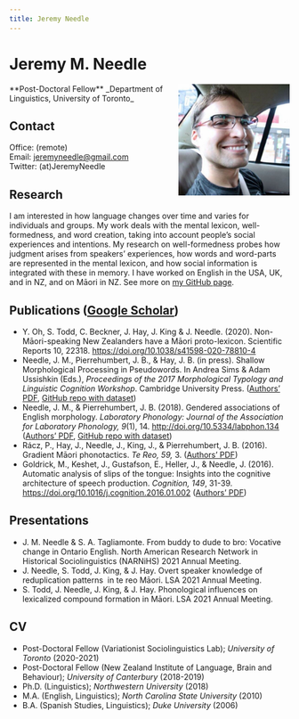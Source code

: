 ```yaml
---
title: Jeremy Needle
---
```

# Jeremy M. Needle
<img src="./jeremy_lo-res.jpeg" style="width: 200px; float: right;" />  
**Post-Doctoral Fellow**  
_Department of Linguistics, University of Toronto_

## Contact
Office: (remote)  
Email: <jeremyneedle@gmail.com>  
Twitter: (at)JeremyNeedle

## Research
I am interested in how language changes over time and varies for individuals and groups. My work deals with the mental lexicon, well-formedness, and word creation, taking into account people’s social experiences and intentions. My research on well-formedness probes how judgment arises from speakers’ experiences, how words and word-parts are represented in the mental lexicon, and how social information is integrated with these in memory. I have worked on English in the USA, UK, and in NZ, and on Māori in NZ. See more on [my GitHub page](https://github.com/jeremyneedle).

## Publications ([Google Scholar](https://scholar.google.com/citations?user=n9jbZNsAAAAJ&hl=en))
* Y. Oh, S. Todd, C. Beckner, J. Hay, J. King & J. Needle. (2020). Non-Māori-speaking New Zealanders have a Māori proto-lexicon. Scientific Reports 10, 22318. https://doi.org/10.1038/s41598-020-78810-4  
* Needle, J. M., Pierrehumbert, J. B., & Hay, J. B. (in press). Shallow Morphological Processing in Pseudowords. In Andrea Sims & Adam Ussishkin (Eds.), _Proceedings of the 2017 Morphological Typology and Linguistic Cognition Workshop_. Cambridge University Press. ([Authors’ PDF](https://github.com/jeremyneedle/NeedlePierrehumbertHay_Pseudowords/blob/master/pseudowords_mtlc_share.pdf), [GitHub repo with dataset](https://github.com/jeremyneedle/NeedlePierrehumbertHay_Pseudowords))
* Needle, J. M., & Pierrehumbert, J. B. (2018). Gendered associations of English morphology. _Laboratory Phonology: Journal of the Association for Laboratory Phonology, 9_(1), 14. http://doi.org/10.5334/labphon.134 ([Authors’ PDF](https://github.com/jeremyneedle/NeedlePierrehumbert2018_Gendered/blob/master/gender_decomp_inline-images.pdf), [GitHub repo with dataset](https://github.com/jeremyneedle/NeedlePierrehumbert2018_Gendered))
* Rácz, P., Hay, J., Needle, J., King, J., & Pierrehumbert, J. B. (2016). Gradient Māori phonotactics. _Te Reo, 59,_ 3. ([Authors’ PDF](http://www.phon.ox.ac.uk/jpierrehumbert/publications/gradient_maori_phonotactics_te_reo.pdf))
* Goldrick, M., Keshet, J., Gustafson, E., Heller, J., & Needle, J. (2016). Automatic analysis of slips of the tongue: Insights into the cognitive architecture of speech production. _Cognition, 149_, 31-39. https://doi.org/10.1016/j.cognition.2016.01.002 ([Authors’ PDF](http://faculty.wcas.northwestern.edu/matt-goldrick/v2/publications/pdfs/autovot.pdf))

## Presentations  

* J. M. Needle & S. A. Tagliamonte. From buddy to dude to bro: Vocative change in Ontario English. North American Research Network in Historical Sociolinguistics (NARNiHS) 2021 Annual Meeting.  
* J. Needle, S. Todd, J. King, & J. Hay. Overt speaker knowledge of reduplication patterns  in te reo Māori. LSA 2021 Annual Meeting.  
* S. Todd, J. Needle, J. King, & J. Hay. Phonological influences on lexicalized compound formation in Māori. LSA 2021 Annual Meeting.  

## CV
* Post-Doctoral Fellow (Variationist Sociolinguistics Lab); _University of Toronto_ (2020-2021)
* Post-Doctoral Fellow (New Zealand Institute of Language, Brain and Behaviour); _University of Canterbury_ (2018-2019)
* Ph.D. (Linguistics); _Northwestern University_ (2018)
* M.A. (English, Linguistics); _North Carolina State University_ (2010)
* B.A. (Spanish Studies, Linguistics); _Duke University_ (2006)
